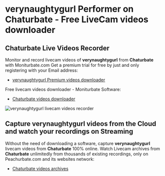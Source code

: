 # verynaughtygurl Performer on Chaturbate - Free LiveCam videos downloader

## Chaturbate Live Videos Recorder

Monitor and record livecam videos of **verynaughtygurl** from **Chaturbate** with Moniturbate.com
Get a premium trial for free by just and only registering with your Email address:
* [verynaughtygurl Premium videos downloader](https://moniturbate.com/request-demo-licence-key.html)

Free livecam videos downloader - Moniturbate Software:
* [Chaturbate videos downloader](https://moniturbate.com/moniturbate-download-software.html)

![verynaughtygurl livecam videos recorder](https://peachurnet.com/templates/moniturbate-software.png)


## Capture verynaughtygurl videos from the Cloud and watch your recordings on Streaming

Without the need of downloading a software, capture **verynaughtygurl** livecam videos from **Chaturbate** 100% online.
Watch Livecam archives from **Chaturbate** unlimitedly from thousands of existing recordings, only on Peachurbate.com and its websites network:
* [Chaturbate videos archives](https://peachurnet.com/)